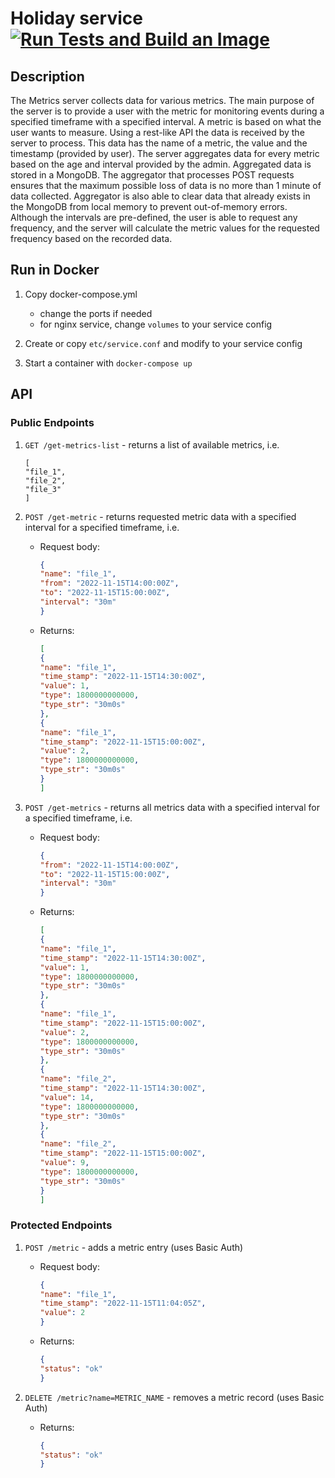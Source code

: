 # Holiday service [![Run Tests and Build an Image](https://github.com/mrnbort/metrics/actions/workflows/ci.yml/badge.svg)](https://github.com/mrnbort/metrics/actions/workflows/ci.yml)

## Description

The Metrics server collects data for various metrics. 
The main purpose of the server is to provide a user with the metric for monitoring events during a specified timeframe with a specified interval. 
A metric is based on what the user wants to measure.
Using a rest-like API the data is received by the server to process.
This data has the name of a metric, the value and the timestamp (provided by user).
The server aggregates data for every metric based on the age and interval provided by the admin.
Aggregated data is stored in a MongoDB. The aggregator that processes POST requests ensures that the maximum possible loss of data is no more than 1 minute of data collected. 
Aggregator is also able to clear data that already exists in the MongoDB from local memory to prevent out-of-memory errors.
Although the intervals are pre-defined, the user is able to request any frequency, and the server will calculate the metric values for the requested frequency based on the recorded data.

## Run in Docker

1. Copy docker-compose.yml

    - change the ports if needed
    - for nginx service, change `volumes` to your service config

2. Create or copy `etc/service.conf` and modify to your service config
3. Start a container with `docker-compose up`

## API

### Public Endpoints

1. `GET /get-metrics-list` - returns a list of available metrics, i.e.
    ```
   [
    "file_1",
    "file_2",
    "file_3"
   ]
    ```
2. `POST /get-metric` - returns requested metric data with a specified interval for a specified timeframe, i.e.
   - Request body:
     ```json
     {
     "name": "file_1", 
     "from": "2022-11-15T14:00:00Z", 
     "to": "2022-11-15T15:00:00Z", 
     "interval": "30m"
     }
     ```
   - Returns:
     ```json
     [
     {
     "name": "file_1",
     "time_stamp": "2022-11-15T14:30:00Z",
     "value": 1,
     "type": 1800000000000,
     "type_str": "30m0s"
     },
     {
     "name": "file_1",
     "time_stamp": "2022-11-15T15:00:00Z",
     "value": 2,
     "type": 1800000000000,
     "type_str": "30m0s"
     }
     ]
     ```

3. `POST /get-metrics` - returns all metrics data with a specified interval for a specified timeframe, i.e.
   - Request body:
      ```json
      {
      "from": "2022-11-15T14:00:00Z", 
      "to": "2022-11-15T15:00:00Z", 
      "interval": "30m"
      }
      ```
   - Returns:
     ```json
     [
     {
     "name": "file_1",
     "time_stamp": "2022-11-15T14:30:00Z",
     "value": 1,
     "type": 1800000000000,
     "type_str": "30m0s"
     },
     {
     "name": "file_1",
     "time_stamp": "2022-11-15T15:00:00Z",
     "value": 2,
     "type": 1800000000000,
     "type_str": "30m0s"
     },
     {
     "name": "file_2",
     "time_stamp": "2022-11-15T14:30:00Z",
     "value": 14,
     "type": 1800000000000,
     "type_str": "30m0s"
     },
     {
     "name": "file_2",
     "time_stamp": "2022-11-15T15:00:00Z",
     "value": 9,
     "type": 1800000000000,
     "type_str": "30m0s"
     }
     ]
     ```
  
### Protected Endpoints

1. `POST /metric` - adds a metric entry (uses Basic Auth)

    - Request body:
        ```json
        {
        "name": "file_1", 
        "time_stamp": "2022-11-15T11:04:05Z", 
        "value": 2
        }
        ```
    - Returns:
        ```json
        {
        "status": "ok" 
        }
        ```

2. `DELETE /metric?name=METRIC_NAME` - removes a metric record (uses Basic Auth)

    - Returns: 
        ```json
        {
        "status": "ok" 
        }
        ```